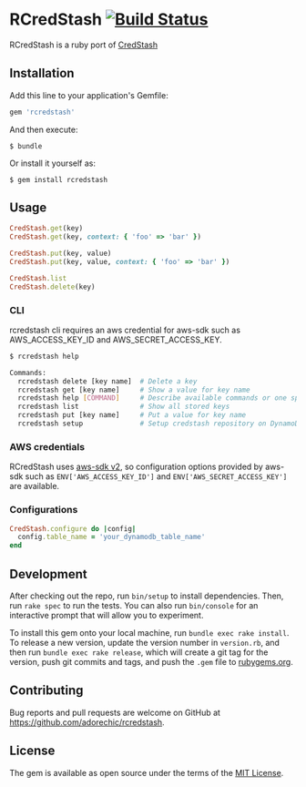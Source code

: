 # RCredStash [![Build Status](https://travis-ci.org/adorechic/rcredstash.svg?branch=master)](https://travis-ci.org/adorechic/rcredstash)

RCredStash is a ruby port of [CredStash](https://github.com/fugue/credstash)


## Installation

Add this line to your application's Gemfile:

```ruby
gem 'rcredstash'
```

And then execute:

    $ bundle

Or install it yourself as:

    $ gem install rcredstash

## Usage

```ruby
CredStash.get(key)
CredStash.get(key, context: { 'foo' => 'bar' })

CredStash.put(key, value)
CredStash.put(key, value, context: { 'foo' => 'bar' })

CredStash.list
CredStash.delete(key)
```

### CLI
rcredstash cli requires an aws credential for aws-sdk such as AWS_ACCESS_KEY_ID and AWS_SECRET_ACCESS_KEY.

```sh
$ rcredstash help

Commands:
  rcredstash delete [key name]  # Delete a key
  rcredstash get [key name]     # Show a value for key name
  rcredstash help [COMMAND]     # Describe available commands or one specific command
  rcredstash list               # Show all stored keys
  rcredstash put [key name]     # Put a value for key name
  rcredstash setup              # Setup credstash repository on DynamoDB
```


### AWS credentials
RCredStash uses [aws-sdk v2](https://github.com/aws/aws-sdk-ruby), so configuration options provided by aws-sdk such as `ENV['AWS_ACCESS_KEY_ID']` and `ENV['AWS_SECRET_ACCESS_KEY']` are available.

### Configurations

```ruby
CredStash.configure do |config|
  config.table_name = 'your_dynamodb_table_name'
end
```

## Development

After checking out the repo, run `bin/setup` to install dependencies. Then, run `rake spec` to run the tests. You can also run `bin/console` for an interactive prompt that will allow you to experiment.

To install this gem onto your local machine, run `bundle exec rake install`. To release a new version, update the version number in `version.rb`, and then run `bundle exec rake release`, which will create a git tag for the version, push git commits and tags, and push the `.gem` file to [rubygems.org](https://rubygems.org).

## Contributing

Bug reports and pull requests are welcome on GitHub at https://github.com/adorechic/rcredstash.


## License

The gem is available as open source under the terms of the [MIT License](http://opensource.org/licenses/MIT).
